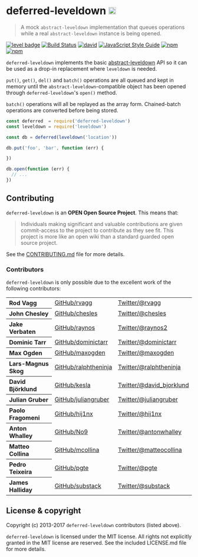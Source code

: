 # deferred-leveldown <img alt="LevelDB Logo" height="20" src="http://leveldb.org/img/logo.svg" />

> A mock `abstract-leveldown` implementation that queues operations while a real `abstract-leveldown` instance is being opened.

[![level badge][level-badge]](https://github.com/level/awesome)
[![Build Status](https://travis-ci.org/Level/deferred-leveldown.svg?branch=master)](https://travis-ci.org/Level/deferred-leveldown)
[![david](https://img.shields.io/david/level/deferred-leveldown.svg)](https://david-dm.org/level/deferred-leveldown)
[![JavaScript Style Guide](https://img.shields.io/badge/code_style-standard-brightgreen.svg)](https://standardjs.com)
[![npm](https://img.shields.io/npm/v/deferred-leveldown.svg)](https://www.npmjs.com/package/deferred-leveldown)
[![npm](https://img.shields.io/npm/dm/deferred-leveldown.svg)](https://www.npmjs.com/package/deferred-leveldown)

`deferred-leveldown` implements the basic [abstract-leveldown](https://github.com/Level/abstract-leveldown) API so it can be used as a drop-in replacement where `leveldown` is needed.

`put()`, `get()`, `del()` and `batch()` operations are all queued and kept in memory until the `abstract-leveldown`-compatible object has been opened through `deferred-leveldown`'s `open()` method.

`batch()` operations will all be replayed as the array form. Chained-batch operations are converted before being stored.

```js
const deferred  = require('deferred-leveldown')
const leveldown = require('leveldown')

const db = deferred(leveldown('location'))

db.put('foo', 'bar', function (err) {

})

db.open(function (err) {
  // ...
})
```

Contributing
------------

`deferred-leveldown` is an **OPEN Open Source Project**. This means that:

> Individuals making significant and valuable contributions are given commit-access to the project to contribute as they see fit. This project is more like an open wiki than a standard guarded open source project.

See the [CONTRIBUTING.md](https://github.com/Level/levelup/blob/master/CONTRIBUTING.md) file for more details.

### Contributors

`deferred-leveldown` is only possible due to the excellent work of the following contributors:

<table><tbody>
<tr><th align="left">Rod Vagg</th><td><a href="https://github.com/rvagg">GitHub/rvagg</a></td><td><a href="http://twitter.com/rvagg">Twitter/@rvagg</a></td></tr>
<tr><th align="left">John Chesley</th><td><a href="https://github.com/chesles/">GitHub/chesles</a></td><td><a href="http://twitter.com/chesles">Twitter/@chesles</a></td></tr>
<tr><th align="left">Jake Verbaten</th><td><a href="https://github.com/raynos">GitHub/raynos</a></td><td><a href="http://twitter.com/raynos2">Twitter/@raynos2</a></td></tr>
<tr><th align="left">Dominic Tarr</th><td><a href="https://github.com/dominictarr">GitHub/dominictarr</a></td><td><a href="http://twitter.com/dominictarr">Twitter/@dominictarr</a></td></tr>
<tr><th align="left">Max Ogden</th><td><a href="https://github.com/maxogden">GitHub/maxogden</a></td><td><a href="http://twitter.com/maxogden">Twitter/@maxogden</a></td></tr>
<tr><th align="left">Lars-Magnus Skog</th><td><a href="https://github.com/ralphtheninja">GitHub/ralphtheninja</a></td><td><a href="http://twitter.com/ralphtheninja">Twitter/@ralphtheninja</a></td></tr>
<tr><th align="left">David Björklund</th><td><a href="https://github.com/kesla">GitHub/kesla</a></td><td><a href="http://twitter.com/david_bjorklund">Twitter/@david_bjorklund</a></td></tr>
<tr><th align="left">Julian Gruber</th><td><a href="https://github.com/juliangruber">GitHub/juliangruber</a></td><td><a href="http://twitter.com/juliangruber">Twitter/@juliangruber</a></td></tr>
<tr><th align="left">Paolo Fragomeni</th><td><a href="https://github.com/hij1nx">GitHub/hij1nx</a></td><td><a href="http://twitter.com/hij1nx">Twitter/@hij1nx</a></td></tr>
<tr><th align="left">Anton Whalley</th><td><a href="https://github.com/No9">GitHub/No9</a></td><td><a href="https://twitter.com/antonwhalley">Twitter/@antonwhalley</a></td></tr>
<tr><th align="left">Matteo Collina</th><td><a href="https://github.com/mcollina">GitHub/mcollina</a></td><td><a href="https://twitter.com/matteocollina">Twitter/@matteocollina</a></td></tr>
<tr><th align="left">Pedro Teixeira</th><td><a href="https://github.com/pgte">GitHub/pgte</a></td><td><a href="https://twitter.com/pgte">Twitter/@pgte</a></td></tr>
<tr><th align="left">James Halliday</th><td><a href="https://github.com/substack">GitHub/substack</a></td><td><a href="https://twitter.com/substack">Twitter/@substack</a></td></tr>
</tbody></table>

<a name="license"></a>
License &amp; copyright
-------------------

Copyright (c) 2013-2017 `deferred-leveldown` contributors (listed above).

`deferred-leveldown` is licensed under the MIT license. All rights not explicitly granted in the MIT license are reserved. See the included LICENSE.md file for more details.

[level-badge]: https://img.shields.io/badge/-level-brightgreen.svg?colorA=000000&logo=data%3Aimage%2Fsvg%2Bxml%3Bbase64%2CPD94bWwgdmVyc2lvbj0iMS4wIiBlbmNvZGluZz0iVVRGLTgiIHN0YW5kYWxvbmU9Im5vIj8%2BPHN2ZyB3aWR0aD0iMTg4cHgiIGhlaWdodD0iMjQycHgiIHZpZXdCb3g9IjAgMCAxODggMjQyIiB2ZXJzaW9uPSIxLjEiIHhtbG5zPSJodHRwOi8vd3d3LnczLm9yZy8yMDAwL3N2ZyIgeG1sbnM6eGxpbms9Imh0dHA6Ly93d3cudzMub3JnLzE5OTkveGxpbmsiIHhtbG5zOnNrZXRjaD0iaHR0cDovL3d3dy5ib2hlbWlhbmNvZGluZy5jb20vc2tldGNoL25zIj4gICAgPHRpdGxlPlVudGl0bGVkIDEzPC90aXRsZT4gICAgPGRlc2NyaXB0aW9uPkNyZWF0ZWQgd2l0aCBTa2V0Y2ggKGh0dHA6Ly93d3cuYm9oZW1pYW5jb2RpbmcuY29tL3NrZXRjaCk8L2Rlc2NyaXB0aW9uPiAgICA8ZGVmcz48L2RlZnM%2BICAgIDxnIGlkPSJQYWdlLTEiIHN0cm9rZT0ibm9uZSIgc3Ryb2tlLXdpZHRoPSIxIiBmaWxsPSJub25lIiBmaWxsLXJ1bGU9ImV2ZW5vZGQiIHNrZXRjaDp0eXBlPSJNU1BhZ2UiPiAgICAgICAgPHBhdGggZD0iTTk0LDU0IEwwLDEwMC40MTAwNDIgTDAsMTk0LjgwMzM0NyBMOTQsMjQyIEwxODgsMTk0LjgwMzM0NyBMMTg4LDEwMC40MTAwNDIgTDk0LDU0IFoiIGlkPSJSZWN0YW5nbGUtMSIgZmlsbD0iI0Q0RUI5NSIgc2tldGNoOnR5cGU9Ik1TU2hhcGVHcm91cCI%2BPC9wYXRoPiAgICAgICAgPHBhdGggZD0iTTk0LDM5IEwwLDg1LjQxMDA0MTggTDAsMTc5LjgwMzM0NyBMOTQsMjI3IEwxODgsMTc5LjgwMzM0NyBMMTg4LDg1LjQxMDA0MTggTDk0LDM5IFoiIGlkPSJSZWN0YW5nbGUtMSIgZmlsbD0iIzk2REM3NSIgc2tldGNoOnR5cGU9Ik1TU2hhcGVHcm91cCI%2BPC9wYXRoPiAgICAgICAgPHBhdGggZD0iTTk0LDEgTDAsNDcuNDEwMDQxOCBMMCwxNDEuODAzMzQ3IEw5NCwxODkgTDE4OCwxNDEuODAzMzQ3IEwxODgsNDcuNDEwMDQxOCBMOTQsMSBaIiBpZD0iUmVjdGFuZ2xlLTEiIG9wYWNpdHk9IjAuNTUyODQwOTA5IiBmaWxsPSIjMzE3MzQyIiBza2V0Y2g6dHlwZT0iTVNTaGFwZUdyb3VwIj48L3BhdGg%2BICAgICAgICA8cGF0aCBkPSJNOTQsOTEuMTc3Nzc5MSBMMCw0NyBMMCwxNDEuNjY2NjY3IEw5NCwxODkgTDE4OCwxNDEuNjY2NjY3IEwxODgsNDcgTDk0LDkxLjE3Nzc3OTEgWiIgaWQ9IlJlY3RhbmdsZS0xIiBvcGFjaXR5PSIwLjU1Mjg0MDkwOSIgZmlsbD0iIzM0OTU0QyIgc2tldGNoOnR5cGU9Ik1TU2hhcGVHcm91cCI%2BPC9wYXRoPiAgICA8L2c%2BPC9zdmc%2B
